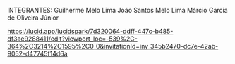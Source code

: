 INTEGRANTES:
Guilherme Melo Lima
João Santos Melo Lima
Márcio Garcia de Oliveira Júnior


https://lucid.app/lucidspark/7d320064-ddff-447c-b485-df3ae9288411/edit?viewport_loc=-539%2C-364%2C3214%2C1595%2C0_0&invitationId=inv_345b2470-dc7e-42ab-9052-d47745f14d6a
